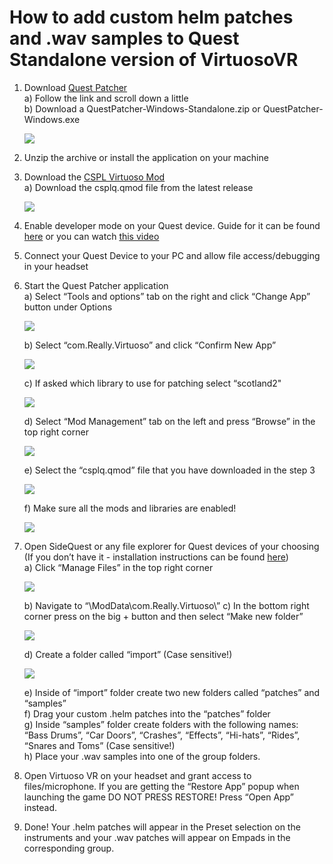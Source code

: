 # How to add custom helm patches and .wav samples to Quest Standalone version of VirtuosoVR 

1) Download [Quest Patcher](https://github.com/Lauriethefish/QuestPatcher/releases)   
   a) Follow the link and scroll down a little  
   b) Download a QuestPatcher-Windows-Standalone.zip or QuestPatcher-Windows.exe

   <img src="images/image1.png">

2) Unzip the archive or install the application on your machine  
     
3) Download the [CSPL Virtuoso Mod](https://github.com/v0idp/CSPLq/releases)  
   a) Download the csplq.qmod file from the latest release

   <img src="images/image2.png">

4) Enable developer mode on your Quest device. Guide for it can be found [here](https://help.arborxr.com/en/articles/6333136-developer-mode-on-meta-quest-devices) or you can watch [this video](https://www.youtube.com/watch?v=GqBTnn8Nr4k)

5) Connect your Quest Device to your PC and allow file access/debugging in your headset

6) Start the Quest Patcher application  
   a) Select “Tools and options” tab on the right and click “Change App” button under Options

   <img src="images/image3.png">
        
   b) Select “com.Really.Virtuoso” and click “Confirm New App”

   <img src="images/image4.png">

   c) If asked which library to use for patching select “scotland2"

   <img src="images/image5.png">

   d) Select “Mod Management” tab on the left and press “Browse” in the top right corner

   <img src="images/image6.png">
        
   e) Select the “csplq.qmod” file that you have downloaded in the step 3

   <img src="images/image7.png">

   f) Make sure all the mods and libraries are enabled!

   <img src="images/image8.png">

7) Open SideQuest or any file explorer for Quest devices of your choosing (If you don’t have it \- installation instructions can be found [here](https://sidequestvr.com/setup-howto))  
   a) Click “Manage Files” in the top right corner

   <img src="images/image9.png">

   b) Navigate to “\\ModData\\com.Really.Virtuoso\\”
   c) In the bottom right corner press on the big \+ button and then select “Make new folder”

   <img src="images/image10.png">

   d) Create a folder called “import” (Case sensitive\!)

   <img src="images/image11.png">

   e) Inside of “import” folder create two new folders called “patches” and “samples”  
   f) Drag your custom .helm patches into the “patches” folder  
   g) Inside “samples” folder create folders with the following names: “Bass Drums”, “Car Doors”, “Crashes”, “Effects”, “Hi-hats”, “Rides”, “Snares and Toms” (Case sensitive\!)  
   h) Place your .wav samples into one of the group folders.  

8) Open Virtuoso VR on your headset and grant access to files/microphone. If you are getting the “Restore App” popup when launching the game DO NOT PRESS RESTORE\! Press “Open App” instead.

9) Done\! Your .helm patches will appear in the Preset selection on the instruments and your .wav patches will appear on Empads in the corresponding group.